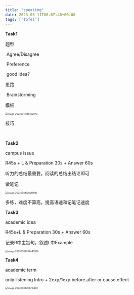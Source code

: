 ```yaml
---
title: "speaking"
date: 2023-03-11T08:07:40+00:00
tags: ['Tofel']
---
```

**Task1**

题型

​	Agree/Disagree

​	Preference

​	good idea?

思路

​	Brainstorming

模板

<img src="http://img.reedyoung.cn/image-20230314184302073.png" alt="image-20230314184302073" style="zoom:50%;margin: 0 auto;" />

技巧

​	

**Task2**

campus issue

R45s + L & Preparation 30s + Answer 60s

听力的总结最重要，阅读的总结出结论即可

做笔记

<img src="http://img.reedyoung.cn/image-20230308120011590.png" alt="image-20230308120011590" style="zoom:50%;margin: 0 auto;" />

多练，难度不算高，提高语速和记笔记速度

**Task3**

academic idea

R45s+L & Preparation 30s + Answer 60s

记录R中主旨句，叙述L中Example

<img src="http://img.reedyoung.cn/image-20230308202443965.png" alt="image-20230308202443965" style="zoom:50%;margin: 0 auto;" />

**Task4**

academic term

only listening Intro + 2exp/1exp before.after or cause.effect

<img src="http://img.reedyoung.cn/image-20230308205716402.png" alt="image-20230308205716402" style="zoom:50%;margin: 0 auto;" />
